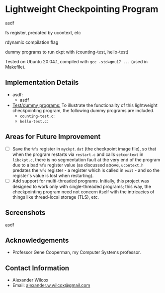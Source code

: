 # Lightweight Checkpointing Program

asdf

fs register, predated by ucontext, etc

rdynamic compilation flag

dummy programs to run ckpt with (counting-test, hello-test)

Tested on Ubuntu 20.04.1, compiled with `gcc -std=gnu17 ...` (used in Makefile).

## Implementation Details

- asdf:
  - asdf
- <ins>Test/dummy programs:</ins> To illustrate the functionality of this lightweight checkpointing program, the following dummy programs are included.
  - `counting-test.c`: 
  - `hello-test.c`: 

## Areas for Future Improvement

- [ ] Save the `%fs` register in `myckpt.dat` (the checkpoint image file), so that when the program restarts via `restart.c` and calls `setcontext` in `libckpt.c`, there is no segmentation fault at the very end of the program due to a bad `%fs` register value (as discussed above, `ucontext.h` predates the `%fs` register - a register which is called in `exit` - and so the register's value is lost when restarting).  
- [ ] Add support for multi-threaded programs. Initially, this project was designed to work only with single-threaded programs; this way, the checkpointing program need not concern itself with the intricacies of things like thread-local storage (TLS), etc.

## Screenshots

asdf

## Acknowledgements 

- Professor Gene Cooperman, my Computer Systems professor.

## Contact Information

- Alexander Wilcox
- Email: alexander.w.wilcox@gmail.com
